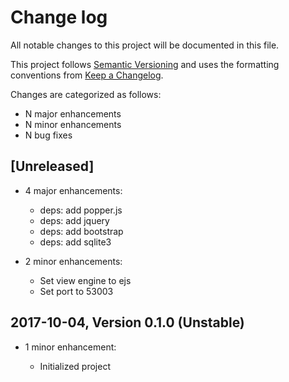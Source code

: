 # Change log

All notable changes to this project will be documented in this file.

This project follows [Semantic Versioning](http://semver.org/) and uses the formatting conventions from [Keep a Changelog](http://keepachangelog.com).

Changes are categorized as follows:

* N major enhancements
* N minor enhancements
* N bug fixes

## [Unreleased]

* 4 major enhancements:

  * deps: add popper.js
  * deps: add jquery
  * deps: add bootstrap
  * deps: add sqlite3

* 2 minor enhancements:

  * Set view engine to ejs
  * Set port to 53003

## 2017-10-04, Version 0.1.0 (Unstable)

* 1 minor enhancement:

  * Initialized project
